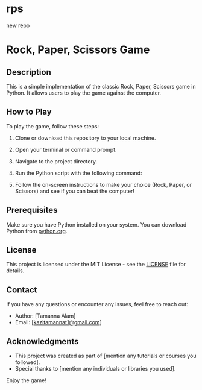 # rps
new repo
# Rock, Paper, Scissors Game

## Description

This is a simple implementation of the classic Rock, Paper, Scissors game in Python. It allows users to play the game against the computer.

## How to Play

To play the game, follow these steps:

1. Clone or download this repository to your local machine.

2. Open your terminal or command prompt.

3. Navigate to the project directory.

4. Run the Python script with the following command:

5. Follow the on-screen instructions to make your choice (Rock, Paper, or Scissors) and see if you can beat the computer!

## Prerequisites

Make sure you have Python installed on your system. You can download Python from [python.org](https://www.python.org/downloads/).

## License

This project is licensed under the MIT License - see the [LICENSE](LICENSE) file for details.

## Contact

If you have any questions or encounter any issues, feel free to reach out:

- Author: [Tamanna Alam]
- Email: [kazitamannat1@gmail.com]


## Acknowledgments

- This project was created as part of [mention any tutorials or courses you followed].
- Special thanks to [mention any individuals or libraries you used].

Enjoy the game!


